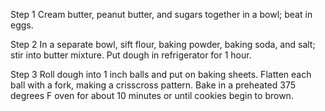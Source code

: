 Step 1
Cream butter, peanut butter, and sugars together in a bowl; beat in eggs.

Step 2
In a separate bowl, sift flour, baking powder, baking soda, and salt; stir into butter mixture. Put dough in refrigerator for 1 hour.

Step 3
Roll dough into 1 inch balls and put on baking sheets. Flatten each ball with a fork, making a crisscross pattern. Bake in a preheated 375 degrees F oven for about 10 minutes or until cookies begin to brown.